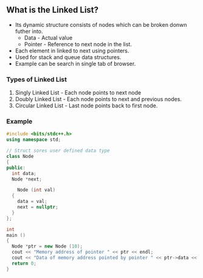 ## What is the Linked List?

- Its dynamic structure consists of nodes which can be broken donwn futher into.
  - Data - Actual value
  - Pointer - Reference to next node in the list.
- Each element in linked to next using pointers.
- Used for stack and queue data structures.
- Example can be search in single tab of browser.

### Types of Linked List

1. Singly Linked List - Each node points to next node
2. Doubly Linked List - Each node points to next and previous nodes.
3. Circular Linked List - Last node points back to first node.

### Example

```cpp
#include <bits/stdc++.h>
using namespace std;

// Struct sores user defined data type
class Node
{
public:
  int data;
  Node *next;

    Node (int val)
  {
    data = val;
    next = nullptr;
  }
};

int
main ()
{
  Node *ptr = new Node (10);
  cout << "Memory address of pointer " << ptr << endl;
  cout << "Data of memory address pointed by pointer " << ptr->data << endl;
  return 0;
}
```
